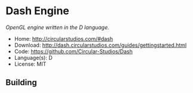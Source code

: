 # Dash Engine

_OpenGL engine written in the D language._

- Home: http://circularstudios.com/#dash
- Download: http://dash.circularstudios.com/guides/gettingstarted.html
- Code: https://github.com/Circular-Studios/Dash
- Language(s): D
- License: MIT

## Building

